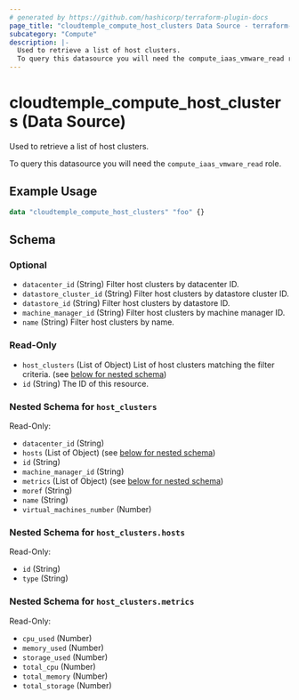 ```yaml
---
# generated by https://github.com/hashicorp/terraform-plugin-docs
page_title: "cloudtemple_compute_host_clusters Data Source - terraform-provider-cloudtemple"
subcategory: "Compute"
description: |-
  Used to retrieve a list of host clusters.
  To query this datasource you will need the compute_iaas_vmware_read role.
---
```


# cloudtemple_compute_host_clusters (Data Source)

Used to retrieve a list of host clusters.

To query this datasource you will need the `compute_iaas_vmware_read` role.

## Example Usage

```terraform
data "cloudtemple_compute_host_clusters" "foo" {}
```

<!-- schema generated by tfplugindocs -->
## Schema

### Optional

- `datacenter_id` (String) Filter host clusters by datacenter ID.
- `datastore_cluster_id` (String) Filter host clusters by datastore cluster ID.
- `datastore_id` (String) Filter host clusters by datastore ID.
- `machine_manager_id` (String) Filter host clusters by machine manager ID.
- `name` (String) Filter host clusters by name.

### Read-Only

- `host_clusters` (List of Object) List of host clusters matching the filter criteria. (see [below for nested schema](#nestedatt--host_clusters))
- `id` (String) The ID of this resource.

<a id="nestedatt--host_clusters"></a>
### Nested Schema for `host_clusters`

Read-Only:

- `datacenter_id` (String)
- `hosts` (List of Object) (see [below for nested schema](#nestedobjatt--host_clusters--hosts))
- `id` (String)
- `machine_manager_id` (String)
- `metrics` (List of Object) (see [below for nested schema](#nestedobjatt--host_clusters--metrics))
- `moref` (String)
- `name` (String)
- `virtual_machines_number` (Number)

<a id="nestedobjatt--host_clusters--hosts"></a>
### Nested Schema for `host_clusters.hosts`

Read-Only:

- `id` (String)
- `type` (String)


<a id="nestedobjatt--host_clusters--metrics"></a>
### Nested Schema for `host_clusters.metrics`

Read-Only:

- `cpu_used` (Number)
- `memory_used` (Number)
- `storage_used` (Number)
- `total_cpu` (Number)
- `total_memory` (Number)
- `total_storage` (Number)


